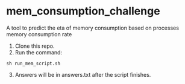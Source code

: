 # mem_consumption_challenge
A tool to predict the eta of memory consumption based on processes memory consumption rate 


1. Clone this repo.
2. Run the command:
```console
sh run_mem_script.sh 
```
3. Answers will be in answers.txt after the script finishes.